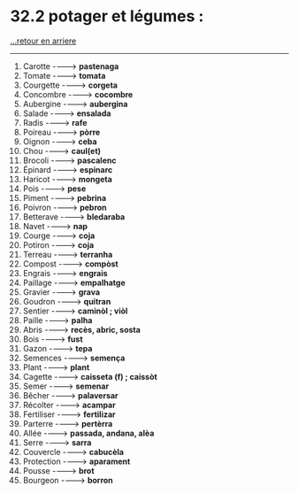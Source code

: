 # 32.2 potager et légumes : 

[...retour en arriere](../../../menu_fiches.md)

---


1. Carotte  ----> **pastenaga**
2. Tomate    ----> **tomata**
3. Courgette    ----> **corgeta**
4. Concombre    ----> **cocombre**
5. Aubergine    ----> **aubergina**
6. Salade    ----> **ensalada**
7. Radis    ----> **rafe**
8. Poireau    ----> **pòrre**
9. Oignon    ----> **ceba**
10. Chou    ----> **caul(et)**
11. Brocoli    ----> **pascalenc**
12. Épinard    ----> **espinarc**
13. Haricot    ----> **mongeta**
14. Pois    ----> **pese**
15. Piment    ----> **pebrina**
16. Poivron    ----> **pebron**
17. Betterave    ----> **bledaraba**
18. Navet    ----> **nap**
19. Courge    ----> **coja**
20. Potiron    ----> **coja**
21. Terreau    ----> **terranha**
22. Compost    ----> **compòst**
23. Engrais    ----> **engrais**
24. Paillage    ----> **empalhatge**
25. Gravier    ----> **grava**
26. Goudron    ----> **quitran**
27. Sentier    ----> **caminòl ; viòl**
28. Paille    ----> **palha**
29. Abris    ----> **recès, abric, sosta**
30. Bois    ----> **fust**
31. Gazon    ----> **tepa**
32. Semences    ----> **semença**
33. Plant    ----> **plant**
34. Cagette    ----> **caisseta (f) ; caissòt**
35. Semer    ----> **semenar**
36. Bêcher    ----> **palaversar**
37. Récolter    ----> **acampar**
38. Fertiliser    ----> **fertilizar**
39. Parterre    ----> **pertèrra**
40. Allée    ----> **passada, andana, alèa**
41. Serre    ----> **sarra**
42. Couvercle    ----> **cabucèla**
43. Protection    ----> **aparament**
44. Pousse  ----> **brot**
45. Bourgeon  ----> **borron**